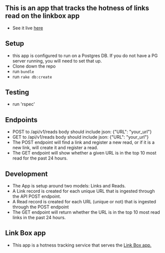 

## This is an app that tracks the hotness of links read on the linkbox app
+ See it live [here](https://mighty-ocean-52812.herokuapp.com/)

## Setup

+ this app is configured to run on a Postgres DB. If you do not have a PG server running, you will need to set that up.
+ Clone down the repo
+ run `bundle`
+ run `rake db:create`

## Testing
+ run 'rspec'

## Endpoints
+ POST to /api/v1/reads body should include json: {"URL": "your_url"}
+ GET to /api/v1/reads body should include json: {"URL": "your_url"}
+ The POST endpoint will find a link and register a new read, or if it is a new link, will create it and register a read.
+ The GET endpoint will show whether a given URL is in the top 10 most read for the past 24 hours.

## Development

+ The App is setup around two models: Links and Reads.
+ A Link record is created for each unique URL that is ingested through the API POST endpoint.
+ A Read record is created for each URL (unique or not) that is ingested through the POST endpoint
+ The GET endpoint will return whether the URL is in the top 10 most read links in the past 24 hours.

## Link Box app  

+ This app is a hotness tracking service that serves the [Link Box app.](https://safe-beach-18611.herokuapp.com/)

